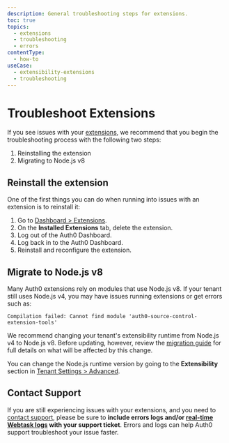 ```yaml
---
description: General troubleshooting steps for extensions.
toc: true
topics:
  - extensions
  - troubleshooting
  - errors
contentType:
  - how-to
useCase: 
  - extensibility-extensions
  - troubleshooting
---
```

# Troubleshoot Extensions

If you see issues with your [extensions](/extensions), we recommend that you begin the troubleshooting process with the following two steps:

1. Reinstalling the extension
2. Migrating to Node.js v8

## Reinstall the extension

One of the first things you can do when running into issues with an extension is to reinstall it:

1. Go to [Dashboard > Extensions](${manage_url}/#/extensions).
2. On the **Installed Extensions** tab, delete the extension.
3. Log out of the Auth0 Dashboard.
4. Log back in to the Auth0 Dashboard.
5. Reinstall and reconfigure the extension.

## Migrate to Node.js v8

Many Auth0 extensions rely on modules that use Node.js v8. If your tenant still uses Node.js v4, you may have issues running extensions or get errors such as:

```
Compilation failed: Cannot find module 'auth0-source-control-extension-tools'
```

We recommend changing your tenant's extensibility runtime from Node.js v4 to Node.js v8. Before updating, however, review the [migration guide](/migrations/guides/extensibility-node8) for full details on what will be affected by this change.

You can change the Node.js runtime version by going to the **Extensibility** section in [Tenant Settings > Advanced](https://manage.auth0.com/#/tenant/advanced).

## Contact Support

If you are still experiencing issues with your extensions, and you need to [contact support](https://support.auth0.com/), please be sure to **include errors logs and/or [real-time Webtask logs](/extensions/realtime-webtask-logs) with your support ticket**. Errors and logs can help Auth0 support troubleshoot your issue faster.
